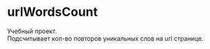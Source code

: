 # urlWordsCount
Учебный проект.  
Подсчитывает кол-во повторов уникальных слов на url странице.  


